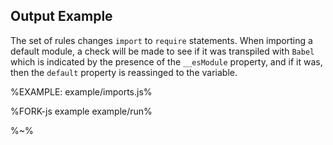 ## Output Example

The set of rules changes `import` to `require` statements. When importing a default module, a check will be made to see if it was transpiled with `Babel` which is indicated by the presence of the `__esModule` property, and if it was, then the `default` property is reassinged to the variable.

%EXAMPLE: example/imports.js%

%FORK-js example example/run%

%~%

<!-- ## Rules

The replacement sequence consists of a number of rules, which produce the most reliable result when put together. See [`Rule Type` in restream](https://github.com/artdecocode/restream#rule-type) for more info about how rules work. -->
